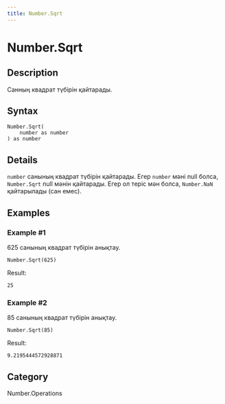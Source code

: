 ```yaml
---
title: Number.Sqrt
---
```


# Number.Sqrt


## Description

Санның квадрат түбірін қайтарады.


## Syntax

```powerquery
Number.Sqrt(
    number as number
) as number
```


## Details

<code>number</code> санының квадрат түбірін қайтарады.    Егер <code>number</code> мәні null болса, <code>Number.Sqrt</code> null мәнін қайтарады. Егер ол теріс мән болса, <code>Number.NaN</code> қайтарылады (сан емес).


## Examples

### Example #1 
625 санының квадрат түбірін анықтау.
```powerquery
Number.Sqrt(625)
```

Result: 
```powerquery
25
```


### Example #2 
85 санының квадрат түбірін анықтау.
```powerquery
Number.Sqrt(85)
```

Result: 
```powerquery
9.2195444572928871
```




## Category
Number.Operations
